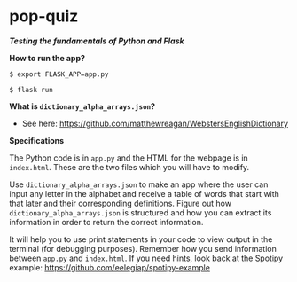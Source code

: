 # pop-quiz
***Testing the fundamentals of Python and Flask***

**How to run the app?**

```$ export FLASK_APP=app.py```

```$ flask run```

**What is ```dictionary_alpha_arrays.json```?**

- See here: https://github.com/matthewreagan/WebstersEnglishDictionary

**Specifications**

The Python code is in ```app.py``` and the HTML for the webpage is in ```index.html```. These are the two files which you will have to modify.

Use ```dictionary_alpha_arrays.json``` to make an app where the user can input any letter in the alphabet and receive a table of words that start with that later and their corresponding definitions. Figure out how ```dictionary_alpha_arrays.json``` is structured and how you can extract its information in order to return the correct information. 

It will help you to use print statements in your code to view output in the terminal (for debugging purposes). Remember how you send information between ```app.py``` and ```index.html```. If you need hints, look back at the Spotipy example: https://github.com/eelegiap/spotipy-example
